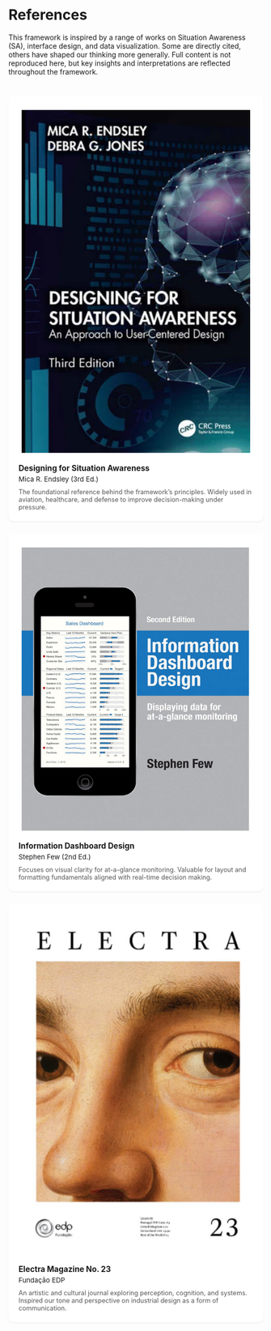 # References

This framework is inspired by a range of works on Situation Awareness (SA), interface design, and data visualization. Some are directly cited, others have shaped our thinking more generally. Full content is not reproduced here, but key insights and interpretations are reflected throughout the framework.

<div style="display: grid; grid-template-columns: repeat(auto-fit, minmax(280px, 1fr)); gap: 25px; margin-top: 40px;">

<div style="background-color: #ffffff; border-radius: 10px; padding: 20px; box-shadow: 0 2px 4px rgba(0,0,0,0.05);">
  <img src="../images/reference_designforsa_3ed_book.PNG" alt="Designing for Situation Awareness Book" width="100%" style="border-radius: 6px; margin-bottom: 10px;" />
  <div style="font-weight: bold; font-size: 1.1em; margin-bottom: 4px;">Designing for Situation Awareness</div>
  <div style="font-size: 0.95em;">Mica R. Endsley (3rd Ed.)</div>
  <div style="margin-top: 10px; font-size: 0.9em; color: #555;">The foundational reference behind the framework’s principles. Widely used in aviation, healthcare, and defense to improve decision-making under pressure.</div>
</div>

<div style="background-color: #ffffff; border-radius: 10px; padding: 20px; box-shadow: 0 2px 4px rgba(0,0,0,0.05);">
  <img src="../images/reference_infodesign_2ed_book.PNG" alt="Information Dashboard Design by Stephen Few" width="100%" style="border-radius: 6px; margin-bottom: 10px;" />
  <div style="font-weight: bold; font-size: 1.1em; margin-bottom: 4px;">Information Dashboard Design</div>
  <div style="font-size: 0.95em;">Stephen Few (2nd Ed.)</div>
  <div style="margin-top: 10px; font-size: 0.9em; color: #555;">Focuses on visual clarity for at-a-glance monitoring. Valuable for layout and formatting fundamentals aligned with real-time decision making.</div>
</div>

<div style="background-color: #ffffff; border-radius: 10px; padding: 20px; box-shadow: 0 2px 4px rgba(0,0,0,0.05);">
  <img src="../images/reference_electra23_magazine.PNG" alt="Electra Magazine" width="100%" style="border-radius: 6px; margin-bottom: 10px;" />
  <div style="font-weight: bold; font-size: 1.1em; margin-bottom: 4px;">Electra Magazine No. 23</div>
  <div style="font-size: 0.95em;">Fundação EDP</div>
  <div style="margin-top: 10px; font-size: 0.9em; color: #555;">An artistic and cultural journal exploring perception, cognition, and systems. Inspired our tone and perspective on industrial design as a form of communication.</div>
</div>

</div>
